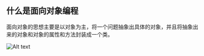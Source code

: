 ## 什么是面向对象编程

面向对象的思想主要是以对象为主，将一个问题抽象出具体的对象，并且将抽象出来的对象和对象的属性和方法封装成一个类。

![Alt text](https://user-gold-cdn.xitu.io/2017/6/8/99f977fcc9ad71ee0c197cbdaecd52b8?imageView2/0/w/1280/h/960/format/webp/ignore-error/1)
